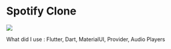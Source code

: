 # Spotify Clone

<img src="https://cdn.discordapp.com/attachments/849916105144139807/910811249770655744/spotify.png"/>

What did I use : Flutter, Dart, MaterialUI, Provider, Audio Players

